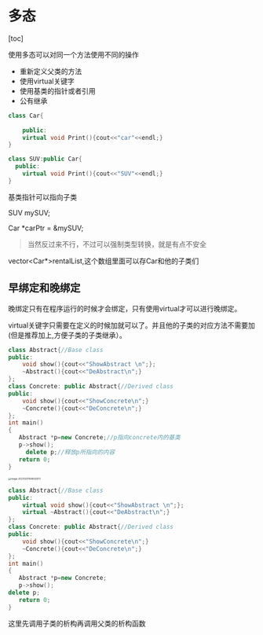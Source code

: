 # 多态

[toc]

使用多态可以对同一个方法使用不同的操作

- 重新定义父类的方法
- 使用virtual关键字
- 使用基类的指针或者引用
- 公有继承

```c++
class Car{
  
	public:
  	virtual void Print(){cout<<"car"<<endl;}
}

class SUV:public Car{
  public:
  	virtual void Print(){cout<<"SUV"<<endl;}
}
```

基类指针可以指向子类

SUV mySUV;

Car *carPtr = &mySUV;

> 当然反过来不行，不过可以强制类型转换，就是有点不安全



vector<Car*>rentalList,这个数组里面可以存Car和他的子类们

## 早绑定和晚绑定

晚绑定只有在程序运行的时候才会绑定，只有使用virtual才可以进行晚绑定。

virtual关键字只需要在定义的时候加就可以了。并且他的子类的对应方法不需要加(但是推荐加上,方便子类的子类继承）。





```c++
class Abstract{//Base class
public:
	void show(){cout<<"ShowAbstract \n";};
	~Abstract(){cout<<"DeAbstract\n";}
};
class Concrete: public Abstract{//Derived class
public:
	void show(){cout<<"ShowConcrete\n";}
	~Concrete(){cout<<"DeConcrete\n";}
};
int main()
{  
   Abstract *p=new Concrete;//p指向concrete内的基类
   p->show();
	 delete p;//释放p所指向的内容
   return 0; 
}
```

<img src="/Users/blackcat/Documents/北交大软件学院许一涵学习资料/大三上学期/c++/多态.assets/image-20231201164603973.png" alt="image-20231201164603973" style="zoom: 33%;" />

```c++
class Abstract{//Base class
public:
	virtual void show(){cout<<"ShowAbstract \n";};
	virtual ~Abstract(){cout<<"DeAbstract\n";}
};
class Concrete: public Abstract{//Derived class
public:
	void show(){cout<<"ShowConcrete\n";}
	~Concrete(){cout<<"DeConcrete\n";}
};
int main()
{  
   Abstract *p=new Concrete;
   p->show();
delete p;
   return 0; 
}
```

这里先调用子类的析构再调用父类的析构函数





